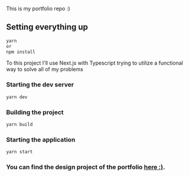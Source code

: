 This is my portfolio repo :)

## Setting everything up

```bash
yarn
or
npm install
```

To this project I'll use Next.js with Typescript trying to utilize a functional way to solve all of my problems

### Starting the dev server

```bash
yarn dev
```

### Building the project

```bash
yarn build
```

### Starting the application

```bash
yarn start
```

### You can find the design project of the portfolio [here :)](https://xd.adobe.com/view/0d7249e1-6b7f-45db-a898-461623d6528b-5821/).
